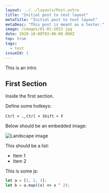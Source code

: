 ```yaml
---
layout: ../../layouts/Post.astro
title: "Initial post to test layout"
metaTitle: "Initial post to test layout"
metaDesc: "This post is meant as a tester."
image: /images/01-01-2022.jpg
date: 2020-10-08T03:00:00.000Z
top: true
tags:
  - test
issueId: 1
---
```


This is an intro

## First Section

Inside the first section.

Define some hotkeys:

`Ctrl + .`, `Ctrl + Shift + F`

Below should be an embedded image:

![Landscape image](https://1.bp.blogspot.com/-YK_9wUCPEN0/WeZBLDOtd0I/AAAAAAAAIJs/KBzsMy2yt240stJ_J84cCK1MK0LzIDzeQCLcBGAs/s1600/Mandalas-tibetanos-para-pintar-8-1024x1024.jpg)

This should be a list:

- Item 1
- Item 2

This is some js:

```js
let a = [1, 2, 3];
let b = a.map((x) => x ^ 2);
```
